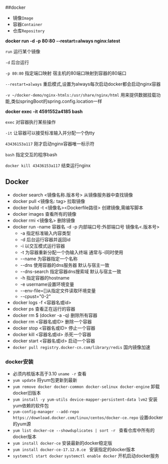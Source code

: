 ##docker

* 镜像`Image`
* 容器`Container`
* 仓库`Repository`


**docker run -d -p 80:80 --restart=always nginx:latest**

`run` 运行某个镜像

`-d` 后台运行

`-p 80:80` 指定端口映射 宿主机的80端口映射到容器的80端口 

`--restart=always` 重启模式,设置为always每次启动docker都会启动nginx容器

`-v ~/docker-demo/nginx-htmls:/usr/share/nginx/html` 用来提供数据挂载功能,类似springBoot的spring.config.location一样

 **docker exec -it 4591552a4185 bash**

`exec` 对容器执行某些操作

`-it` 让容器可以接受标准输入并分配一个伪tty

`43436153a117` 刚才启动nginx容器唯一标示符

`bash` 指定交互的程序bash

`docker kill 43436153a117` 结束运行nginx


## Docker
* docker search <镜像名称.版本号>  从镜像服务器中查找镜像
* docker pull <镜像名: tag> 拉取镜像
* docker build -t <镜像名><Dockerfile路径> 创建镜像,需编写脚本
* docker images 查看所有的镜像
* docker rmi <镜像名> 删除镜像
* docker run -name 容器名 -d -p 内部端口号:外部端口号 镜像名<.版本号>
  * -a 指定标准输入内容类型
  * -d 后台运行容器并返回id
  * -i 以交互模式运行容器
  * -t 为容器重新分配一个伪输入终端 通常与-i同时使用
  * --name 为容器指定一个名称
  * --dns 使用容器的dns服务器 默认与宿主一致
  * --dns-search 指定容器dns搜索域 默认与宿主一致
  * -h 指定容器的hostname
  * -e username设置环境变量
  * --env-file=[]从指定文件读取环境变量
  * --cpust="0-2"
* docker logs -f <容器名或id>
* docker ps 查看正在运行的容器
* docker rm $ (docker -a -q) 删除所有容器
* docker rm <容器名或ID> 删除一个容器
* docker stop <容器名或ID> 停止一个容器
* docker kill <容器名或id> 杀死一个容器
* docker start <容器名或id> 启动一个容器
* `docker pull registry.docker-cn.com/library/redis` 国内镜像加速
### docker安装

* 必须内核版本高于3.10 `uname -r` 查看
* `yum update` 将yum包更新到最新
* `yum remove docker docker-common docker-selinux docker-engine` 卸载docker旧版本
* `yum install -y yum-utils device-mapper-persistent-data lvm2` 安装yum依赖的软件包
* `yum-config-manager --add-repo https://download.docker.com/linux/centos/docker-ce.repo` 设置docker的yum源
* `yum list docker-ce --showduplicates | sort -r ` 查看仓库中所有的docker版本
* `yum install docker-ce` 安装最新的docker稳定版
* `yum install docker-ce-17.12.0.ce ` 安装指定的docker版本
* `systemctl start docker` `systemctl enable docker` 开机启动docker服务

